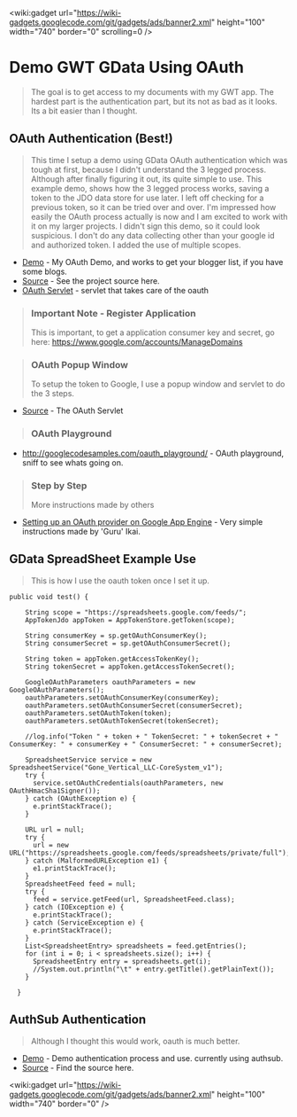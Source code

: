 
&lt;wiki:gadget url="https://wiki-gadgets.googlecode.com/git/gadgets/ads/banner2.xml" height="100" width="740" border="0" scrolling=0 /&gt;

# Demo GWT GData Using OAuth #
> The goal is to get access to my documents with my GWT app. The hardest part is the authentication part, but its not as bad as it looks. Its a bit easier than I thought.

## OAuth Authentication (Best!) ##
> This time I setup a demo using GData OAuth authentication which was tough at first, because I didn't understand the 3 legged process. Although after finally figuring it out, its quite simple to use. This example demo, shows how the 3 legged process works, saving a token to the JDO data store for use later. I left off checking for a previous token, so it can be tried over and over. I'm impressed how easily the OAuth process actually is now and I am excited to work with it on my larger projects. I didn't sign this demo, so it could look suspicious. I don't do any data collecting other than your google id and authorized token. I added the use of multiple scopes.

  * [Demo](http://demogwtgdataoauth.appspot.com) - My OAuth Demo, and works to get your blogger list, if you have some blogs.
  * [Source](http://code.google.com/p/gwt-examples/source/browse/#svn%2Ftrunk%2FDemoGWTGDataOAuth%2Fsrc%2Forg%2Fgonevertical%2Fdemo%253Fstate%253Dclosed) - See the project source here.
  * [OAuth Servlet](http://code.google.com/p/gwt-examples/source/browse/trunk/DemoGWTGDataOAuth/src/org/gonevertical/demo/server/servlet/Servlet_AskForAccess.java) - servlet that takes care of the oauth

> ### Important Note - Register Application ###
> This is important, to get a application consumer key and secret, go here: https://www.google.com/accounts/ManageDomains

> ### OAuth Popup Window ###
> To setup the token to Google, I use a popup window and servlet to do the 3 steps.
  * [Source](http://code.google.com/p/gwt-examples/source/browse/trunk/DemoGWTGDataOAuth/src/org/gonevertical/demo/server/servlet/Servlet_AskForAccess.java) - The OAuth Servlet

> ### OAuth Playground ###
  * http://googlecodesamples.com/oauth_playground/ - OAuth playground, sniff to see whats going on.

> ### Step by Step ###
> More instructions made by others
  * [Setting up an OAuth provider on Google App Engine](http://ikaisays.com/2011/05/26/setting-up-an-oauth-provider-on-google-app-engine/) - Very simple instructions made by 'Guru' Ikai.

## GData SpreadSheet Example Use ##
> This is how I use the oauth token once I set it up.

```
public void test() {

    String scope = "https://spreadsheets.google.com/feeds/";
    AppTokenJdo appToken = AppTokenStore.getToken(scope);

    String consumerKey = sp.getOAuthConsumerKey();
    String consumerSecret = sp.getOAuthConsumerSecret();

    String token = appToken.getAccessTokenKey();
    String tokenSecret = appToken.getAccessTokenSecret();

    GoogleOAuthParameters oauthParameters = new GoogleOAuthParameters();
    oauthParameters.setOAuthConsumerKey(consumerKey);
    oauthParameters.setOAuthConsumerSecret(consumerSecret);
    oauthParameters.setOAuthToken(token);
    oauthParameters.setOAuthTokenSecret(tokenSecret);

    //log.info("Token " + token + " TokenSecret: " + tokenSecret + " ConsumerKey: " + consumerKey + " ConsumerSecret: " + consumerSecret);

    SpreadsheetService service = new SpreadsheetService("Gone_Vertical_LLC-CoreSystem_v1");
    try {
      service.setOAuthCredentials(oauthParameters, new OAuthHmacSha1Signer());
    } catch (OAuthException e) {
      e.printStackTrace();
    }

    URL url = null;
    try {                    
      url = new URL("https://spreadsheets.google.com/feeds/spreadsheets/private/full");
    } catch (MalformedURLException e1) {
      e1.printStackTrace();
    }
    SpreadsheetFeed feed = null;
    try {
      feed = service.getFeed(url, SpreadsheetFeed.class);
    } catch (IOException e) {
      e.printStackTrace();
    } catch (ServiceException e) {
      e.printStackTrace();
    }
    List<SpreadsheetEntry> spreadsheets = feed.getEntries();
    for (int i = 0; i < spreadsheets.size(); i++) {
      SpreadsheetEntry entry = spreadsheets.get(i);
      //System.out.println("\t" + entry.getTitle().getPlainText());
    }

  }
```



## AuthSub Authentication ##
> Although I thought this would work, oauth is much better.
  * [Demo](http://demogwtgdata.appspot.com/) - Demo authentication process and use. currently using authsub.
  * [Source](http://code.google.com/p/gwt-examples/source/browse/trunk/DemoGwtGdata/src/org/gonevertical/gdata/server/servlet/FetcherServlet.java) - Find the source here.


&lt;wiki:gadget url="https://wiki-gadgets.googlecode.com/git/gadgets/ads/banner2.xml" height="100" width="740" border="0" /&gt;
